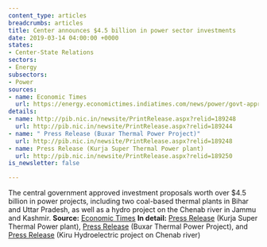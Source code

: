 ```yaml
---
content_type: articles
breadcrumbs: articles
title: Center announces $4.5 billion in power sector investments
date: 2019-03-14 04:00:00 +0000
states:
- Center-State Relations
sectors:
- Energy
subsectors:
- Power
sources:
- name: Economic Times
  url: https://energy.economictimes.indiatimes.com/news/power/govt-approves-rs-31560-crore-investments-for-power-projects/68304060
details:
- name: http://pib.nic.in/newsite/PrintRelease.aspx?relid=189248
  url: http://pib.nic.in/newsite/PrintRelease.aspx?relid=189244
- name: " Press Release (Buxar Thermal Power Project)"
  url: http://pib.nic.in/newsite/PrintRelease.aspx?relid=189248
- name: Press Release (Kurja Super Thermal Power plant)
  url: http://pib.nic.in/newsite/PrintRelease.aspx?relid=189250
is_newsletter: false

---
```

The central government approved investment proposals worth over $4.5 billion in power projects, including two coal-based thermal plants in Bihar and Uttar Pradesh, as well as a hydro project on the Chenab river in Jammu and Kashmir. **Source:** [Economic Times](https://energy.economictimes.indiatimes.com/news/power/govt-approves-rs-31560-crore-investments-for-power-projects/68304060) **In detail:** [Press Release](http://pib.nic.in/newsite/PrintRelease.aspx?relid=189250) (Kurja Super Thermal Power plant), [Press Release](http://pib.nic.in/newsite/PrintRelease.aspx?relid=189248) (Buxar Thermal Power Project), and [Press Release](http://pib.nic.in/newsite/PrintRelease.aspx?relid=189244) (Kiru Hydroelectric project on Chenab river)

